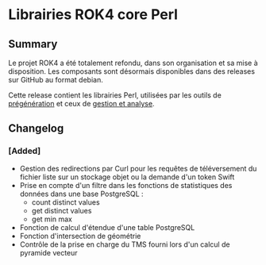 # Librairies ROK4 core Perl

## Summary

Le projet ROK4 a été totalement refondu, dans son organisation et sa mise à disposition. Les composants sont désormais disponibles dans des releases sur GitHub au format debian.

Cette release contient les librairies Perl, utilisées par les outils de [prégénération](https://github.com/rok4/pregeneration) et ceux de [gestion et analyse](https://github.com/rok4/tools).

## Changelog

### [Added]

* Gestion des redirections par Curl pour les requêtes de téléversement du fichier liste sur un stockage objet ou la demande d'un token Swift
* Prise en compte d'un filtre dans les fonctions de statistiques des données dans une base PostgreSQL :
    * count distinct values
    * get distinct values
    * get min max
* Fonction de calcul d'étendue d'une table PostgreSQL
* Fonction d'intersection de géométrie
* Contrôle de la prise en charge du TMS fourni lors d'un calcul de pyramide vecteur


<!-- 
### [Added]

### [Changed]

### [Deprecated]

### [Removed]

### [Fixed]

### [Security] 
-->
